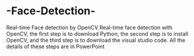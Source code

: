 # -Face-Detection-
Real-time Face detection by OpenCV 
Real-time face detection with OpenCV, the first step is to download Python, the second step is to install OpenCV, and the third step is to download the visual studio code. All the details of these steps are in PowerPoint
